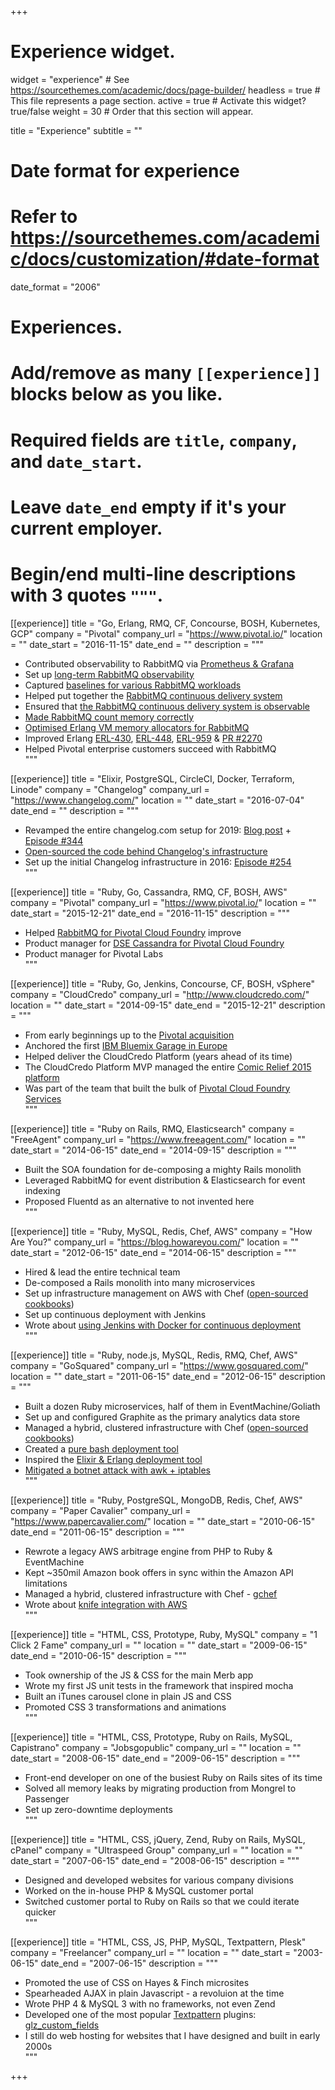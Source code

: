 +++
# Experience widget.
widget = "experience"  # See https://sourcethemes.com/academic/docs/page-builder/
headless = true  # This file represents a page section.
active = true  # Activate this widget? true/false
weight = 30  # Order that this section will appear.

title = "Experience"
subtitle = ""

# Date format for experience
#   Refer to https://sourcethemes.com/academic/docs/customization/#date-format
date_format = "2006"

# Experiences.
#   Add/remove as many `[[experience]]` blocks below as you like.
#   Required fields are `title`, `company`, and `date_start`.
#   Leave `date_end` empty if it's your current employer.
#   Begin/end multi-line descriptions with 3 quotes `"""`.

[[experience]]
  title = "Go, Erlang, RMQ, CF, Concourse, BOSH, Kubernetes, GCP"
  company = "Pivotal"
  company_url = "https://www.pivotal.io/"
  location = ""
  date_start = "2016-11-15"
  date_end = ""
  description = """
* Contributed observability to RabbitMQ via [Prometheus &amp; Grafana](https://next.rabbitmq.com/prometheus.html) <br>
* Set up [long-term RabbitMQ observability](https://grafana.gcp.rabbitmq.com/d/Kn5xm-gZk/rabbitmq-overview?orgId=1) <br>
* Captured [baselines for various RabbitMQ workloads](https://github.com/rabbitmq/workloads) <br>
* Helped put together the [RabbitMQ continuous delivery system](https://ci.rabbitmq.com) <br>
* Ensured that [the RabbitMQ continuous delivery system is observable](https://metrics.ci.rabbitmq.com/d/000000001/concourse?refresh=5m&orgId=1&from=now%2Fd&to=now) <br>
* [Made RabbitMQ count memory correctly](https://github.com/rabbitmq/rabbitmq-server/issues/1223) <br>
* [Optimised Erlang VM memory allocators for RabbitMQ](https://groups.google.com/forum/#!msg/rabbitmq-users/LSYaac9frYw/LNZDZUlrBAAJ) <br>
* Improved Erlang [ERL-430](https://bugs.erlang.org/browse/ERL-430), [ERL-448](https://bugs.erlang.org/browse/ERL-448), [ERL-959](https://bugs.erlang.org/browse/ERL-959) &amp; [PR #2270](https://github.com/erlang/otp/pull/2270) <br>
* Helped Pivotal enterprise customers succeed with RabbitMQ <br>
  """

[[experience]]
  title = "Elixir, PostgreSQL, CircleCI, Docker, Terraform, Linode"
  company = "Changelog"
  company_url = "https://www.changelog.com/"
  location = ""
  date_start = "2016-07-04"
  date_end = ""
  description = """
* Revamped the entire changelog.com setup for 2019: [Blog post](https://changelog.com/posts/the-new-changelog-setup-for-2019) + [Episode #344](https://changelog.com/podcast/344) <br>
* [Open-sourced the code behind Changelog's infrastructure](https://changelog.com/posts/the-code-behind-changelog-infrastructure) <br>
* Set up the initial Changelog infrastructure in 2016: [Episode #254](https://changelog.com/podcast/254) <br>
  """

[[experience]]
  title = "Ruby, Go, Cassandra, RMQ, CF, BOSH, AWS"
  company = "Pivotal"
  company_url = "https://www.pivotal.io/"
  location = ""
  date_start = "2015-12-21"
  date_end = "2016-11-15"
  description = """
* Helped [RabbitMQ for Pivotal Cloud Foundry](https://pivotal.io/platform/services-marketplace/messaging-and-integration/rabbitmq) improve <br>
* Product manager for [DSE Cassandra for Pivotal Cloud Foundry](https://pivotal.io/platform/services-marketplace/data-management/datastax) <br>
* Product manager for Pivotal Labs <br>
  """

[[experience]]
  title = "Ruby, Go, Jenkins, Concourse, CF, BOSH, vSphere"
  company = "CloudCredo"
  company_url = "http://www.cloudcredo.com/"
  location = ""
  date_start = "2014-09-15"
  date_end = "2015-12-21"
  description = """
* From early beginnings up to the [Pivotal acquisition](http://pivotal.io/platform/press-release/pivotal-bolsters-its-cloud-native-platform-team-with-acquisition-of-cloudcredo) <br>
* Anchored the first [IBM Bluemix Garage in Europe](http://garage.mybluemix.net/) <br>
* Helped deliver the CloudCredo Platform (years ahead of its time) <br>
* The CloudCredo Platform MVP managed the entire [Comic Relief 2015 platform](https://cfsummiteu2015.sched.org/event/532d88570fd1a394d599d113f1c5131b#.VkP2866rRTY) <br>
* Was part of the team that built the bulk of [Pivotal Cloud Foundry Services](https://network.pivotal.io/) <br>
  """

[[experience]]
  title = "Ruby on Rails, RMQ, Elasticsearch"
  company = "FreeAgent"
  company_url = "https://www.freeagent.com/"
  location = ""
  date_start = "2014-06-15"
  date_end = "2014-09-15"
  description = """
* Built the SOA foundation for de-composing a mighty Rails monolith <br>
* Leveraged RabbitMQ for event distribution & Elasticsearch for event indexing <br>
* Proposed Fluentd as an alternative to not invented here <br>
  """

[[experience]]
  title = "Ruby, MySQL, Redis, Chef, AWS"
  company = "How Are You?"
  company_url = "https://blog.howareyou.com/"
  location = ""
  date_start = "2012-06-15"
  date_end = "2014-06-15"
  description = """
* Hired & lead the entire technical team <br>
* De-composed a Rails monolith into many microservices <br>
* Set up infrastructure management on AWS with Chef ([open-sourced cookbooks](https://github.com/gchef)) <br>
* Set up continuous deployment with Jenkins <br>
* Wrote about [using Jenkins with Docker for continuous deployment](http://blog.howareyou.com/post/65048170054/continuous-delivery-with-docker-and-jenkins-part) <br>
  """

[[experience]]
  title = "Ruby, node.js, MySQL, Redis, RMQ, Chef, AWS"
  company = "GoSquared"
  company_url = "https://www.gosquared.com/"
  location = ""
  date_start = "2011-06-15"
  date_end = "2012-06-15"
  description = """
* Built a dozen Ruby microservices, half of them in EventMachine/Goliath <br>
* Set up and configured Graphite as the primary analytics data store <br>
* Managed a hybrid, clustered infrastructure with Chef ([open-sourced cookbooks](https://github.com/gchef])) <br>
* Created a [pure bash deployment tool](https://github.com/gerhard/deliver) <br>
* Inspired the [Elixir & Erlang deployment tool](https://github.com/boldpoker/edeliver) <br>
* [Mitigated a botnet attack with awk + iptables](https://www.gosquared.com/blog/how-to-stop-a-botnet-attack) <br>
  """

[[experience]]
  title = "Ruby, PostgreSQL, MongoDB, Redis, Chef, AWS"
  company = "Paper Cavalier"
  company_url = "https://www.papercavalier.com/"
  location = ""
  date_start = "2010-06-15"
  date_end = "2011-06-15"
  description = """
* Rewrote a legacy AWS arbitrage engine from PHP to Ruby & EventMachine <br>
* Kept ~350mil Amazon book offers in sync within the Amazon API limitations <br>
* Managed a hybrid, clustered infrastructure with Chef - [gchef](https://github.com/gchef) <br>
* Wrote about [knife integration with AWS](http://gerhardlazu.com.s3-website-eu-west-1.amazonaws.com/2010/08/using-chef-to-manage-amazon-ec2-instances-part2/) <br>
  """

[[experience]]
  title = "HTML, CSS, Prototype, Ruby, MySQL"
  company = "1 Click 2 Fame"
  company_url = ""
  location = ""
  date_start = "2009-06-15"
  date_end = "2010-06-15"
  description = """
* Took ownership of the JS & CSS for the main Merb app <br>
* Wrote my first JS unit tests in the framework that inspired mocha <br>
* Built an iTunes carousel clone in plain JS and CSS <br>
* Promoted CSS 3 transformations and animations <br>
  """

[[experience]]
  title = "HTML, CSS, Prototype, Ruby on Rails, MySQL, Capistrano"
  company = "Jobsgopublic"
  company_url = ""
  location = ""
  date_start = "2008-06-15"
  date_end = "2009-06-15"
  description = """
* Front-end developer on one of the busiest Ruby on Rails sites of its time <br>
* Solved all memory leaks by migrating production from Mongrel to Passenger <br>
* Set up zero-downtime deployments <br>
  """

[[experience]]
  title = "HTML, CSS, jQuery, Zend, Ruby on Rails, MySQL, cPanel"
  company = "Ultraspeed Group"
  company_url = ""
  location = ""
  date_start = "2007-06-15"
  date_end = "2008-06-15"
  description = """
* Designed and developed websites for various company divisions <br>
* Worked on the in-house PHP & MySQL customer portal <br>
* Switched customer portal to Ruby on Rails so that we could iterate quicker <br>
  """

[[experience]]
  title = "HTML, CSS, JS, PHP, MySQL, Textpattern, Plesk"
  company = "Freelancer"
  company_url = ""
  location = ""
  date_start = "2003-06-15"
  date_end = "2007-06-15"
  description = """
* Promoted the use of CSS on Hayes & Finch microsites <br>
* Spearheaded AJAX in plain Javascript - a revoluion at the time <br>
* Wrote PHP 4 &amp; MySQL 3 with no frameworks, not even Zend <br>
* Developed one of the most popular [Textpattern](https://textpattern.com/) plugins: [glz_custom_fields](https://forum.textpattern.com/viewtopic.php?id=23996) <br>
* I still do web hosting for websites that I have designed and built in early 2000s <br>
  """

+++
